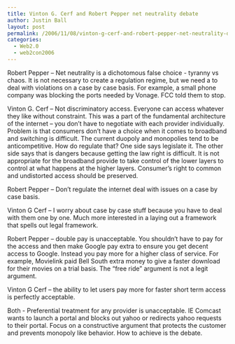 ```yaml
---
title: Vinton G. Cerf and Robert Pepper net neutrality debate
author: Justin Ball
layout: post
permalink: /2006/11/08/vinton-g-cerf-and-robert-pepper-net-neutrality-debatevinton-g-cerf-and-robert-pepper-net-neutrality-debate.html
categories:
  - Web2.0
  - web2con2006
---
```



Robert Pepper – Net neutrality is a dichotomous false choice - tyranny vs chaos. It is not necessary to create a regulation regime, but we need a to deal with violations on a case by case basis. For example, a small phone company was blocking the ports needed by Vonage. FCC told them to stop.

Vinton G. Cerf – Not discriminatory access. Everyone can access whatever they like without constraint. This was a part of the fundamental architecture of the internet – you don’t have to negotiate with each provider individually. Problem is that consumers don’t have a choice when it comes to broadband and switching is difficult. The current duopoly and monopolies tend to be anticompetitive. How do regulate that? One side says legislate it. The other side says that is dangers because getting the law right is difficult. It is not appropriate for the broadband provide to take control of the lower layers to control at what happens at the higher layers. Consumer’s right to common and undistorted access should be preserved.

Robert Pepper – Don’t regulate the internet deal with issues on a case by case basis.

Vinton G Cerf – I worry about case by case stuff because you have to deal with them one by one. Much more interested in a laying out a framework that spells out legal framework.

Robert Pepper – double pay is unacceptable. You shouldn’t have to pay for the access and then make Google pay extra to ensure you get decent access to Google. Instead you pay more for a higher class of service. For example, Movielink paid Bell South extra money to give a faster download for their movies on a trial basis. The “free ride” argument is not a legit argument.

Vinton G Cerf – the ability to let users pay more for faster short term access is perfectly acceptable.

Both - Preferential treatment for any provider is unacceptable. IE Comcast wants to launch a portal and blocks out yahoo or redirects yahoo requests to their portal. Focus on a constructive argument that protects the customer and prevents monopoly like behavior. How to achieve is the debate.